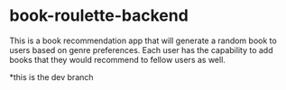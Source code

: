 # book-roulette-backend
This is a book recommendation app that will generate a random book to users based on genre preferences. Each user has the capability to add books that they would recommend to fellow users as well.

*this is the dev branch